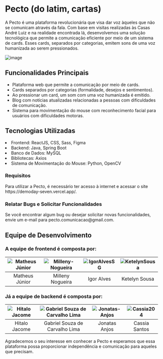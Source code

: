 # Pecto (do latim, cartas)
A Pecto é uma plataforma revolucionária que visa dar voz àqueles que não se comunicam através da fala. Com base em visitas realizadas às Casas André Luiz e na realidade encontrada lá, desenvolvemos uma solução tecnológica que permite a comunicação eficiente por meio de um sistema de cards. Esses cards, separados por categorias, emitem sons de uma voz humanizada ao serem pressionados.

![image](https://github.com/PectoOficial/Pecto/assets/106604805/23a25ef4-cb1a-49b1-9272-48f23d581386)

## Funcionalidades Principais
<ul>
  <li>Plataforma web que permite a comunicação por meio de cards.</li>
  <li>Cards separados por categorias (formalidade, desejos e sentimentos).</li>
  <li>Ao pressionar um card, um som com uma voz humanizada é emitido.</li>
  <li>Blog com notícias atualizadas relacionadas a pessoas com dificuldades de comunicação.</li>
  <li>Sistema para movimentação do mouse com reconhecimento facial para usuários com dificuldades motoras.</li>
</ul>

<h2>Tecnologias Utilizadas</h2>
<li>Frontend: ReactJS, CSS, Sass, Figma</li>
<li>Backend: Java, Spring Boot</li>
<li>Banco de Dados: MySQL</li>
<li>Bibliotecas: Axios</li>
<li>Sistema de Movimentação do Mouse: Python, OpenCV</li>

<h3>Requisitos</h3>
Para utilizar a Pecto, é necessário ter acesso à internet e acessar o site https://demoday-seven.vercel.app/.

<h3>Relatar Bugs e Solicitar Funcionalidades</h3>
Se você encontrar algum bug ou desejar solicitar novas funcionalidades, envie um e-mail para pecto.comunicacao@gmail.com.

## Equipe de Desenvolvimento
<h3>A equipe de frontend é composta por:</h3>

| ![Matheus Júnior](https://avatars.githubusercontent.com/u/124627522?v=4) | ![Milleny-Nogueira](https://avatars.githubusercontent.com/u/98055313?v=4) | ![IgorAlvesSG](https://avatars.githubusercontent.com/u/126509797?v=4) | ![KetelynSousa](https://avatars.githubusercontent.com/u/126901953?v=4) |
| :---------------------------------------------------------------------: | :--------------------------------------------------------------------------------: | :-------------------------------------------------------------------------------: | :--------------------------------------------------------------------------: |
|                             Matheus Júnior                              |                              Milleny Nogueira                              |                              Igor Alves                              |                              Ketelyn Sousa                            |

<h3>Já a equipe de backend é composta por:</h3>

| ![Hitalo Jacome](https://avatars.githubusercontent.com/u/106604805?v=4) | ![Gabriel Souza de Carvalho Lima](https://avatars.githubusercontent.com/u/57369170?v=4) | ![Jonatas-Anjos](https://avatars.githubusercontent.com/u/126903762?v=4) | ![Cassia204](https://avatars.githubusercontent.com/u/80729936?v=4) |
| :---------------------------------------------------------------------: | :--------------------------------------------------------------------------------: | :-------------------------------------------------------------------------------: | :--------------------------------------------------------------------------: |
|                             Hitalo Jacome                              |                              Gabriel Souza de Carvalho Lima                             |                              Jonatas Anjos                              |                              Cassia Santos                           |



Agradecemos o seu interesse em conhecer a Pecto e esperamos que essa plataforma possa proporcionar independência e comunicação para aqueles que precisam.
